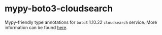 # mypy-boto3-cloudsearch

Mypy-friendly type annotations for `boto3` 1.10.22 `cloudsearch` service.
More information can be found [here](https://github.com/vemel/mypy_boto3).